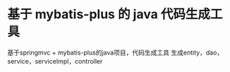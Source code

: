 # 基于 mybatis-plus 的 java 代码生成工具
基于springmvc + mybatis-plus的java项目，代码生成工具
生成entity，dao，service，serviceImpl，controller

